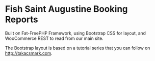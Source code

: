# Fish Saint Augustine Booking Reports

Built on Fat-FreePHP Framework, using Bootstrap CSS for layout, and WooCommerce REST to read from our main site.

The Bootstrap layout is based on a tutorial series that you can follow on http://takacsmark.com. 
